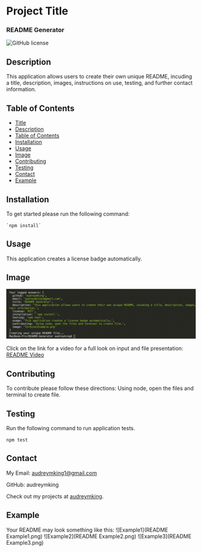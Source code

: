
# Project Title

### README Generator

![GitHub license](https://img.shields.io/badge/license-MIT-blue.svg)

## Description

This application allows users to create their own unique README, incuding a title, description, images, instructions on use, testing, and further contact information.

## Table of Contents

* [Title](#title)
* [Description](#description)
* [Table of Contents](#table-of-contents)
* [Installation](#installation)
* [Usage](#usage)
* [Image](#images)
* [Contributing](#contributing)
* [Testing](#testing)
* [Contact](#contact)
* [Example](#example)


## Installation

To get started please run the following command:

```
`npm install`
```

## Usage

This application creates a license badge automatically.

## Image

![Project TerminalExample.png](TerminalExample.png)

Click on the link for a video for a full look on input and file presentation:
[README Video](https://drive.google.com/file/d/1-kY3KQzkeRT9DSj3wtW0d0bN-JokeJGX/view?usp=sharing)

## Contributing

To contribute please follow these directions:
Using node, open the files and terminal to create file.

## Testing

Run the following command to run application tests.

```
npm test
```

## Contact

My Email: audreymking1@gmail.com

GitHub: audreymking

Check out my projects at [audreymking](https://github.com/audreymking/).

## Example

Your README may look something like this:
![Example1](README Example1.png)
![Example2](README Example2.png)
![Example3](README Example3.png)
